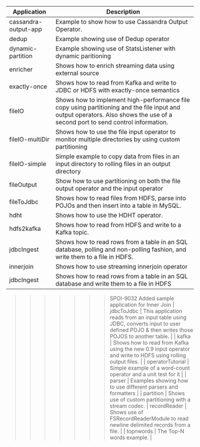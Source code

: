 | Application       | Description |
| ----------------- | ----------- |
| cassandra-output-app | Example to show how to use Cassandra Output Operator.|
| dedup | Example showing use of Dedup operator |
| dynamic-partition | Example showing use of StatsListener with dynamic paritioning |
| enricher          | Shows how to enrich streaming data using external source |
| exactly-once      | Shows how to read from Kafka and write to JDBC or HDFS with exactly-once semantics |
| fileIO            | Shows how to implement high-performance file copy using partitioning and the file input and output operators. Also shows the use of a second port to send control information. |
| fileIO-multiDir   | Shows how to use the file input operator to monitor multiple directories by using custom partitioning |
| fileIO-simple     | Simple example to copy data from files in an input directory to rolling files in an output directory |
| fileOutput        | Show how to use partitioning on both the file output operator and the input operator |
| fileToJdbc        | Shows how to read files from HDFS, parse into POJOs and then insert into a table in MySQL.  |
| hdht              | Shows how to use the HDHT operator. |
| hdfs2kafka        | Shows how to read from HDFS and write to a Kafka topic. |
| jdbcIngest        | Shows how to read rows from a table in an SQL database, polling and non-polling fashion, and write them to a file in HDFS. |
| innerjoin         | Shows how to use streaming innerjoin operator|
| jdbcIngest        | Shows how to read rows from a table in an SQL database and write them to a file in HDFS |
>>>>>>> SPOI-9032 Added sample application for Inner Join
| jdbcToJdbc        | This application reads from an input table using JDBC, converts input to user defined POJO & then writes those POJOS to another table. |
| kafka             | Shows how to read from Kafka using the new 0.9 input operator and write to HDFS using rolling output files. |
| operatorTutorial  | Simple example of a word-count operator and a unit test for it |
| parser            | Examples showing how to use different parsers and formatters |
| partition         | Shows use of custom partitioning with a stream codec.
| recordReader      | Shows use of FSRecordReaderModule to read newline delimited records from a file. |
| topnwords         | The Top-N words example. |

